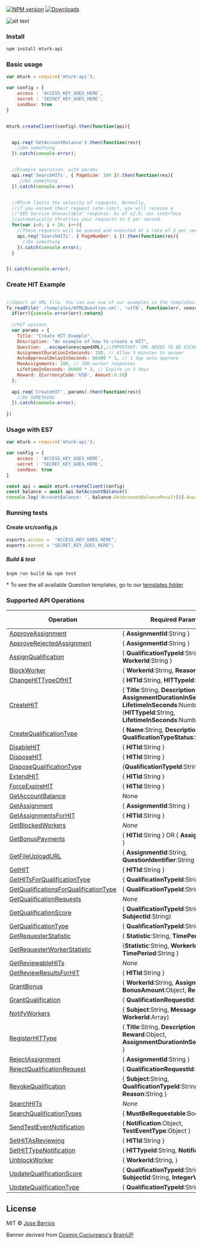 [![NPM version][npm-image]][npm-url]
[![Downloads][download-badge]][npm-url]

![alt text](http://goo.gl/zbqlsS "Brainup")

### Install
```sh
npm install mturk-api
```
### Basic usage
```js
var mturk = require('mturk-api');

var config = {
    access : 'ACCESS_KEY_GOES_HERE',
    secret : 'SECRET_KEY_GOES_HERE',
    sandbox: true
}


mturk.createClient(config).then(function(api){


  api.req('GetAccountBalance').then(function(res){
    //Do something
  }).catch(console.error);


  //Example operation, with params
  api.req('SearchHITs', { PageSize: 100 }).then(function(res){
     //Do something
  }).catch(console.error)


  //MTurk limits the velocity of requests. Normally,
  //if you exceed their request rate-limit, you will receive a
  //'503 Service Unavailable' response. As of v2.0, our interface
  //automatically throttles your requests to 3 per second.
  for(var i=0; i < 20; i++){
    //These requests will be queued and executed at a rate of 3 per second
    api.req('SearchHITs', { PageNumber: i }).then(function(res){
      //Do something
    }).catch(console.error);
  }


}).catch(console.error);


```

### Create HIT Example
```js

//Import an XML file. You can use one of our examples in the templates folder *
fs.readFile('./templates/HTMLQuestion.xml', 'utf8', function(err, unescapedXML){
  if(err){console.error(err);return}
  
  //HIT options
  var params = {
    Title: "Create HIT Example",
    Description: "An example of how to create a HIT",
    Question: _.escape(unescapedXML),//IMPORTANT: XML NEEDS TO BE ESCAPED!
    AssignmentDurationInSeconds: 180, // Allow 3 minutes to answer
    AutoApprovalDelayInSeconds: 86400 * 1, // 1 day auto approve
    MaxAssignments: 100, // 100 worker responses
    LifetimeInSeconds: 86400 * 3, // Expire in 3 days
    Reward: {CurrencyCode:'USD', Amount:0.50}
  };
  
  api.req('CreateHIT', params).then(function(res){
    //DO SOMETHING
  }).catch(console.error);
  
})


```


### Usage with ES7
```js
var mturk = require('mturk-api');

var config = {
    access : 'ACCESS_KEY_GOES_HERE',
    secret : 'SECRET_KEY_GOES_HERE',
    sandbox: true
}

const api = await mturk.createClient(config)
const balance = await api.GetAccountBalance()
console.log('AccountBalance: ', balance.GetAccountBalanceResult[0].AvailableBalance.Amount)


```
### Running tests
#### Create src/config.js
```js
exports.access =  "ACCESS_KEY_GOES_HERE";
exports.secret = "SECRET_KEY_GOES_HERE";
```
##### Build & test
```
$npm run build && npm test
```




\* To see the all available Question templates, go to our [templates folder](https://github.com/JoseBarrios/mturk-api/tree/master/templates)




### Supported API Operations
Operation  | Required Parameters | Unit test
------------- | ------------- | --------------
[ApproveAssignment](http://docs.aws.amazon.com/AWSMechTurk/latest/AWSMturkAPI/ApiReference_ApproveAssignmentOperation.html) | { **AssignmentId**:String }
[ApproveRejectedAssignment](http://docs.aws.amazon.com/AWSMechTurk/latest/AWSMturkAPI/ApiReference_ApproveRejectedAssignmentOperation.html)   | { **AssignmentId**:String }
[AssignQualification](http://docs.aws.amazon.com/AWSMechTurk/latest/AWSMturkAPI/ApiReference_AssignQualificationOperation.html) | { **QualificationTypeId**:String, **WorkerId**:String } | ✓
[BlockWorker](http://docs.aws.amazon.com/AWSMechTurk/latest/AWSMturkAPI/ApiReference_BlockWorkerOperation.html) | { **WorkerId**:String, **Reason**:String } | ✓
[ChangeHITTypeOfHIT](http://docs.aws.amazon.com/AWSMechTurk/latest/AWSMturkAPI/ApiReference_ChangeHITTypeOfHITOperation.html) | { **HITId**:String, **HITTypeId**:String} | ✓
[CreateHIT](http://docs.aws.amazon.com/AWSMechTurk/latest/AWSMturkAPI/ApiReference_CreateHITOperation.html) | { **Title**:String, **Description**:String, **AssignmentDurationInSeconds**:Number, **LifetimeInSeconds**:Number } OR {**HITTypeId**:String, **LifetimeInSeconds**:Number } | ✓
[CreateQualificationType](http://docs.aws.amazon.com/AWSMechTurk/latest/AWSMturkAPI/ApiReference_CreateQualificationTypeOperation.html) | { **Name**:String, **Description**:String, **QualificationTypeStatus**:String } | ✓
[DisableHIT](http://docs.aws.amazon.com/AWSMechTurk/latest/AWSMturkAPI/ApiReference_DisableHITOperation.html) | { **HITId**:String } | ✓
[DisposeHIT](http://docs.aws.amazon.com/AWSMechTurk/latest/AWSMturkAPI/ApiReference_DisposeHITOperation.html) | { **HITId**:String } | ✓
[DisposeQualificationType](http://docs.aws.amazon.com/AWSMechTurk/latest/AWSMturkAPI/ApiReference_DisposeQualificationTypeOperation.html) | {**QualificationTypeId**:String} | ✓
[ExtendHIT](http://docs.aws.amazon.com/AWSMechTurk/latest/AWSMturkAPI/ApiReference_ExtendHITOperation.html) | { **HITId**:String }
[ForceExpireHIT](http://docs.aws.amazon.com/AWSMechTurk/latest/AWSMturkAPI/ApiReference_ForceExpireHITOperation.html) | { **HITId**:String } | ✓
[GetAccountBalance](http://docs.aws.amazon.com/AWSMechTurk/latest/AWSMturkAPI/ApiReference_GetAccountBalanceOperation.html) | None | ✓
[GetAssignment](http://docs.aws.amazon.com/AWSMechTurk/latest/AWSMturkAPI/ApiReference_GetAssignmentOperation.html) | { **AssignmentId**:String }
[GetAssignmentsForHIT](http://docs.aws.amazon.com/AWSMechTurk/latest/AWSMturkAPI/ApiReference_GetAssignmentsForHITOperation.html) | { **HITId**:String } | ✓
[GetBlockedWorkers](http://docs.aws.amazon.com/AWSMechTurk/latest/AWSMturkAPI/ApiReference_GetBlockedWorkersOperation.html) | *None* | ✓
[GetBonusPayments](http://docs.aws.amazon.com/AWSMechTurk/latest/AWSMturkAPI/ApiReference_GetBonusPaymentsOperation.html) | { **HITId**:String } OR { **AssignmentId**:String }
[GetFileUploadURL](http://docs.aws.amazon.com/AWSMechTurk/latest/AWSMturkAPI/ApiReference_GetFileUploadURLOperation.html) | { **AssignmentId**:String, **QuestionIdentifier**:String }
[GetHIT](http://docs.aws.amazon.com/AWSMechTurk/latest/AWSMturkAPI/ApiReference_GetHITOperation.html) | { **HITId**:String } | ✓
[GetHITsForQualificationType](http://docs.aws.amazon.com/AWSMechTurk/latest/AWSMturkAPI/ApiReference_GetHITsForQualificationTypeOperation.html) | { **QualificationTypeId**:String }
[GetQualificationsForQualificationType](http://docs.aws.amazon.com/AWSMechTurk/latest/AWSMturkAPI/ApiReference_GetQualificationsForQualificationTypeOperation.html) | { **QualificationTypeId**:String }
[GetQualificationRequests](http://docs.aws.amazon.com/AWSMechTurk/latest/AWSMturkAPI/ApiReference_GetQualificationRequestsOperation.html) | *None*
[GetQualificationScore](http://docs.aws.amazon.com/AWSMechTurk/latest/AWSMturkAPI/ApiReference_GetQualificationScoreOperation.html) | {  **QualificationTypeId**:String, **SubjectId**:String}
[GetQualificationType](http://docs.aws.amazon.com/AWSMechTurk/latest/AWSMturkAPI/ApiReference_GetQualificationTypeOperation.html) | {  **QualificationTypeId**:String }
[GetRequesterStatistic](http://docs.aws.amazon.com/AWSMechTurk/latest/AWSMturkAPI/ApiReference_GetRequesterStatisticOperation.html) | { **Statistic**:String, **TimePeriod**:String }
[GetRequesterWorkerStatistic](http://docs.aws.amazon.com/AWSMechTurk/latest/AWSMturkAPI/ApiReference_GetRequesterWorkerStatisticOperation.html) | {**Statistic**:String, **WorkerId**:String, **TimePeriod**:String }
[GetReviewableHITs](http://docs.aws.amazon.com/AWSMechTurk/latest/AWSMturkAPI/ApiReference_GetReviewableHITsOperation.html) | *None*
[GetReviewResultsForHIT](http://docs.aws.amazon.com/AWSMechTurk/latest/AWSMturkAPI/ApiReference_GetReviewResultsForHitOperation.html) | { **HITId**:String }
[GrantBonus](http://docs.aws.amazon.com/AWSMechTurk/latest/AWSMturkAPI/ApiReference_GrantBonusOperation.html) | { **WorkerId**:String, **AssignmentId**:String, **BonusAmount**:Object, **Reason**:String }
[GrantQualification](http://docs.aws.amazon.com/AWSMechTurk/latest/AWSMturkAPI/ApiReference_GrantQualificationOperation.html) | { **QualificationRequestId**:String }
[NotifyWorkers](http://docs.aws.amazon.com/AWSMechTurk/latest/AWSMturkAPI/ApiReference_NotifyWorkersOperation.html) | { **Subject**:String, **MessageText**:String, **WorkerId**:Array}
[RegisterHITType](http://docs.aws.amazon.com/AWSMechTurk/latest/AWSMturkAPI/ApiReference_RegisterHITTypeOperation.html) | { **Title**:String, **Description**:String, **Reward**:Object, **AssignmentDurationInSeconds**:Number } | ✓
[RejectAssignment](http://docs.aws.amazon.com/AWSMechTurk/latest/AWSMturkAPI/ApiReference_RejectAssignmentOperation.html) | { **AssignmentId**:String }
[RejectQualificationRequest](http://docs.aws.amazon.com/AWSMechTurk/latest/AWSMturkAPI/ApiReference_RejectQualificationRequestOperation.html) | { **QualificationRequestId**:String }
[RevokeQualification](http://docs.aws.amazon.com/AWSMechTurk/latest/AWSMturkAPI/ApiReference_RevokeQualificationOperation.html) | { **Subject**:String, **QualificationTypeId**:String, **Reason**:String }
[SearchHITs](http://docs.aws.amazon.com/AWSMechTurk/latest/AWSMturkAPI/ApiReference_SearchHITsOperation.html) | *None* | ✓
[SearchQualificationTypes](http://docs.aws.amazon.com/AWSMechTurk/latest/AWSMturkAPI/ApiReference_SearchQualificationTypesOperation.html) | { **MustBeRequestable**:Boolean }
[SendTestEventNotification](http://docs.aws.amazon.com/AWSMechTurk/latest/AWSMturkAPI/ApiReference_SendTestEventNotificationOperation.html) | {  **Notification**:Object, **TestEventType**:Object } | ✓
[SetHITAsReviewing](http://docs.aws.amazon.com/AWSMechTurk/latest/AWSMturkAPI/ApiReference_SetHITAsReviewingOperation.html) | { **HITId**:String }
[SetHITTypeNotification](http://docs.aws.amazon.com/AWSMechTurk/latest/AWSMturkAPI/ApiReference_SetHITTypeNotificationOperation.html) | { **HITTypeId**:String, **Notification**:Object, }
[UnblockWorker](http://docs.aws.amazon.com/AWSMechTurk/latest/AWSMturkAPI/ApiReference_UnblockWorkerOperation.html) | { **WorkerId**:String,  } | ✓
[UpdateQualificationScore](http://docs.aws.amazon.com/AWSMechTurk/latest/AWSMturkAPI/ApiReference_UpdateQualificationScoreOperation.html) | { **QualificationTypeId**:String, **SubjectId**:String, **IntegerValue**:Number }
[UpdateQualificationType](http://docs.aws.amazon.com/AWSMechTurk/latest/AWSMturkAPI/ApiReference_UpdateQualificationTypeOperation.html) | { **QualificationTypeId**:String }


## License

MIT © [Jose Barrios](http://github.com/JoseBarrios)

Banner derived from [Cosmin Cuciureanu's](https://www.behance.net/cosminkoz) [BrainUP](https://dribbble.com/shots/1108424-Brainup-Logo-Concept)

[npm-url]: https://npmjs.org/package/mturk-api
[npm-image]: https://img.shields.io/npm/v/mturk-api.svg?style=flat-square
[download-badge]: http://img.shields.io/npm/dm/mturk-api.svg?style=flat-square
